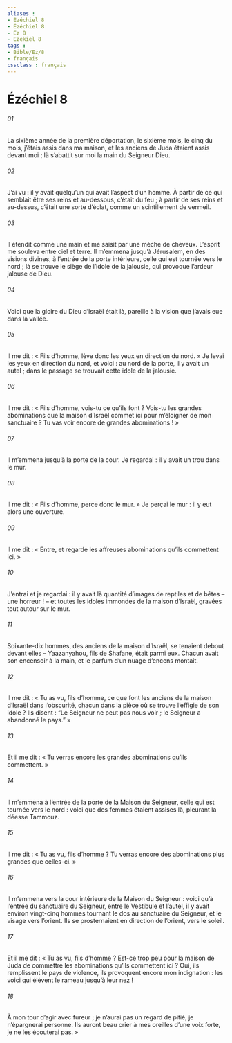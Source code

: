 ```yaml
---
aliases : 
- Ézéchiel 8
- Ézéchiel 8
- Ez 8
- Ezekiel 8
tags : 
- Bible/Ez/8
- français
cssclass : français
---
```


# Ézéchiel 8

###### 01
La sixième année de la première déportation, le sixième mois, le cinq du mois, j’étais assis dans ma maison, et les anciens de Juda étaient assis devant moi ; là s’abattit sur moi la main du Seigneur Dieu.
###### 02
J’ai vu : il y avait quelqu’un qui avait l’aspect d’un homme. À partir de ce qui semblait être ses reins et au-dessous, c’était du feu ; à partir de ses reins et au-dessus, c’était une sorte d’éclat, comme un scintillement de vermeil.
###### 03
Il étendit comme une main et me saisit par une mèche de cheveux. L’esprit me souleva entre ciel et terre. Il m’emmena jusqu’à Jérusalem, en des visions divines, à l’entrée de la porte intérieure, celle qui est tournée vers le nord ; là se trouve le siège de l’idole de la jalousie, qui provoque l’ardeur jalouse de Dieu.
###### 04
Voici que la gloire du Dieu d’Israël était là, pareille à la vision que j’avais eue dans la vallée.
###### 05
Il me dit : « Fils d’homme, lève donc les yeux en direction du nord. » Je levai les yeux en direction du nord, et voici : au nord de la porte, il y avait un autel ; dans le passage se trouvait cette idole de la jalousie.
###### 06
Il me dit : « Fils d’homme, vois-tu ce qu’ils font ? Vois-tu les grandes abominations que la maison d’Israël commet ici pour m’éloigner de mon sanctuaire ? Tu vas voir encore de grandes abominations ! »
###### 07
Il m’emmena jusqu’à la porte de la cour. Je regardai : il y avait un trou dans le mur.
###### 08
Il me dit : « Fils d’homme, perce donc le mur. » Je perçai le mur : il y eut alors une ouverture.
###### 09
Il me dit : « Entre, et regarde les affreuses abominations qu’ils commettent ici. »
###### 10
J’entrai et je regardai : il y avait là quantité d’images de reptiles et de bêtes – une horreur ! – et toutes les idoles immondes de la maison d’Israël, gravées tout autour sur le mur.
###### 11
Soixante-dix hommes, des anciens de la maison d’Israël, se tenaient debout devant elles – Yaazanyahou, fils de Shafane, était parmi eux. Chacun avait son encensoir à la main, et le parfum d’un nuage d’encens montait.
###### 12
Il me dit : « Tu as vu, fils d’homme, ce que font les anciens de la maison d’Israël dans l’obscurité, chacun dans la pièce où se trouve l’effigie de son idole ? Ils disent : “Le Seigneur ne peut pas nous voir ; le Seigneur a abandonné le pays.” »
###### 13
Et il me dit : « Tu verras encore les grandes abominations qu’ils commettent. »
###### 14
Il m’emmena à l’entrée de la porte de la Maison du Seigneur, celle qui est tournée vers le nord : voici que des femmes étaient assises là, pleurant la déesse Tammouz.
###### 15
Il me dit : « Tu as vu, fils d’homme ? Tu verras encore des abominations plus grandes que celles-ci. »
###### 16
Il m’emmena vers la cour intérieure de la Maison du Seigneur : voici qu’à l’entrée du sanctuaire du Seigneur, entre le Vestibule et l’autel, il y avait environ vingt-cinq hommes tournant le dos au sanctuaire du Seigneur, et le visage vers l’orient. Ils se prosternaient en direction de l’orient, vers le soleil.
###### 17
Et il me dit : « Tu as vu, fils d’homme ? Est-ce trop peu pour la maison de Juda de commettre les abominations qu’ils commettent ici ? Oui, ils remplissent le pays de violence, ils provoquent encore mon indignation : les voici qui élèvent le rameau jusqu’à leur nez !
###### 18
À mon tour d’agir avec fureur ; je n’aurai pas un regard de pitié, je n’épargnerai personne. Ils auront beau crier à mes oreilles d’une voix forte, je ne les écouterai pas. »

